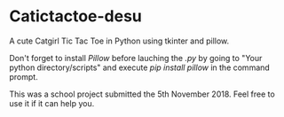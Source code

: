 # Catictactoe-desu
A cute Catgirl Tic Tac Toe in Python using tkinter and pillow.

Don't forget to install *Pillow* before lauching the *.py* by going to "Your python directory/scripts" and execute *pip install pillow* in the command prompt.

This was a school project submitted the 5th November 2018. Feel free to use it if it can help you.
